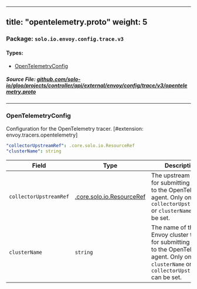 
---
title: "opentelemetry.proto"
weight: 5
---

<!-- Code generated by solo-kit. DO NOT EDIT. -->


### Package: `solo.io.envoy.config.trace.v3` 
#### Types:


- [OpenTelemetryConfig](#opentelemetryconfig)
  



##### Source File: [github.com/solo-io/gloo/projects/controller/api/external/envoy/config/trace/v3/opentelemetry.proto](https://github.com/solo-io/gloo/blob/main/projects/controller/api/external/envoy/config/trace/v3/opentelemetry.proto)





---
### OpenTelemetryConfig

 
Configuration for the OpenTelemetry tracer.
[#extension: envoy.tracers.opentelemetry]

```yaml
"collectorUpstreamRef": .core.solo.io.ResourceRef
"clusterName": string

```

| Field | Type | Description |
| ----- | ---- | ----------- | 
| `collectorUpstreamRef` | [.core.solo.io.ResourceRef](../../../../../../../../../../solo-kit/api/v1/ref.proto.sk/#resourceref) | The upstream to use for submitting traces to the OpenTelemetry agent. Only one of `collectorUpstreamRef` or `clusterName` can be set. |
| `clusterName` | `string` | The name of the Envoy cluster to use for submitting traces to the OpenTelemetry agent. Only one of `clusterName` or `collectorUpstreamRef` can be set. |





<!-- Start of HubSpot Embed Code -->
<script type="text/javascript" id="hs-script-loader" async defer src="//js.hs-scripts.com/5130874.js"></script>
<!-- End of HubSpot Embed Code -->
